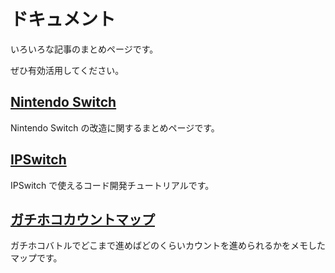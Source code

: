 # ドキュメント

いろいろな記事のまとめページです。

ぜひ有効活用してください。

## [Nintendo Switch](/posts/2021/04/28/nintendoswitch.html)

Nintendo Switch の改造に関するまとめページです。

## [IPSwitch](/posts/2019/01/01/ipswitch.html)

IPSwitch で使えるコード開発チュートリアルです。

## [ガチホコカウントマップ](/posts/2019/01/01/rainmakermap.html)

ガチホコバトルでどこまで進めばどのくらいカウントを進められるかをメモしたマップです。
